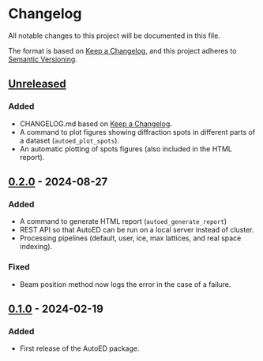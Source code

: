 # Changelog

All notable changes to this project will be documented in this file.

The format is based on [Keep a Changelog](https://keepachangelog.com/en/1.1.0/),
and this project adheres to [Semantic Versioning](https://semver.org/spec/v2.0.0.html).

## [Unreleased]

### Added

- CHANGELOG.md based on [Keep a Changelog](https://keepachangelog.com/en/1.1.0/).
- A command to plot figures showing diffraction spots in different
  parts of a dataset (`autoed_plot_spots`).
- An automatic plotting of spots figures (also included in the HTML report).

## [0.2.0] - 2024-08-27

### Added

- A command to generate HTML report (`autoed_generate_report`)
- REST API so that AutoED can be run on a local server instead of
  cluster.
- Processing pipelines (default, user, ice, max lattices, and 
  real space indexing).

### Fixed

- Beam position method now logs the error in the case of a failure.


## [0.1.0] - 2024-02-19

### Added

- First release of the AutoED package.

[unreleased]: https://github.com/mpks/autoed/compare/v0.2.2.post2...HEAD
[0.2.2.post2]: https://github.com/mpks/autoed/compare/v0.2.0...v0.2.2.post2
[0.2.0]: https://github.com/mpks/autoed/compare/v0.1.0...v0.2.0
[0.1.0]: https://github.com/mpks/autoed/releases/tag/v0.1.0
